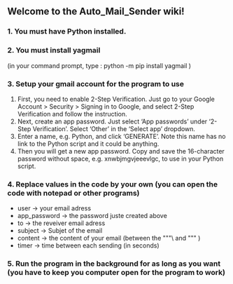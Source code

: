 ## Welcome to the Auto_Mail_Sender wiki!

### 1. You must have Python installed.
### 2. You must install yagmail
   (in your command prompt, type : python -m pip install yagmail )

### 3. Setup your gmail account for the program to use 
   1. First, you need to enable 2-Step Verification. Just go to your Google Account > Security > Signing in to Google, and select 2-Step Verification and follow the instruction.
   2. Next, create an app password. Just select ‘App passwords’ under ‘2-Step Verification’. Select ‘Other’ in the ‘Select app’ dropdown.
   3. Enter a name, e.g. Python, and click ‘GENERATE’. Note this name has no link to the Python script and it could be anything.
   4.  Then you will get a new app password. Copy and save the 16-character password without space, e.g. xnwbjmgvjeeevlgc, to use in your Python script.

### 4. Replace values in the code by your own (you can open the code with notepad or other programs)
   * user -> your email adress
   * app_password -> the password juste created above
   * to -> the reveiver email adress
   * subject -> Subjet of the email
   * content -> the content of your email (between the """\ and """ )
   * timer -> time between each sending (in seconds)

### 5. Run the program in the background for as long as you want (you have to keep you computer open for the program to work)
